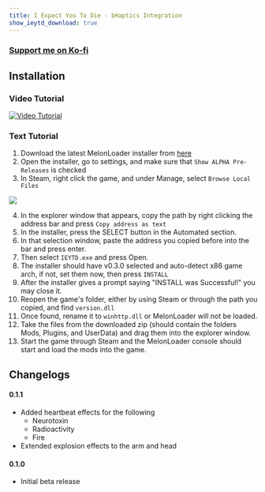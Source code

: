 ```yaml
---
title: I Expect You To Die - bHaptics Integration
show_ieytd_download: true
---
```


### [Support me on Ko-fi](https://ko-fi.com/trevtv)

## Installation
### Video Tutorial
[![Video Tutorial](https://i.imgur.com/YKbmnef.png)](http://www.youtube.com/watch?v=XtIIeOzcORs "I Expect You To Die - bHaptics Integration Mod Installation")

### Text Tutorial
1. Download the latest MelonLoader installer from [here](https://github.com/LavaGang/MelonLoader.Installer/releases/)
2. Open the installer, go to settings, and make sure that `Show ALPHA Pre-Releases` is checked
3. In Steam, right click the game, and under Manage, select `Browse Local Files`

![](https://i.imgur.com/fK4N0SF.png)

4. In the explorer window that appears, copy the path by right clicking the address bar and press `Copy address as text`
5. In the installer, press the SELECT button in the Automated section.
6. In that selection window, paste the address you copied before into the bar and press enter.
7. Then select `IEYTD.exe` and press Open.
8. The installer should have v0.3.0 selected and auto-detect x86 game arch, if not, set them now, then press `INSTALL`
9. After the installer gives a prompt saying "INSTALL was Successful!" you may close it.
10. Reopen the game's folder, either by using Steam or through the path you copied, and find `version.dll`
11. Once found, rename it to `winhttp.dll` or MelonLoader will not be loaded.
12. Take the files from the downloaded zip (should contain the folders Mods, Plugins, and UserData) and drag them into the explorer window.
13. Start the game through Steam and the MelonLoader console should start and load the mods into the game.

## Changelogs

#### 0.1.1
 - Added heartbeat effects for the following
    - Neurotoxin
    - Radioactivity
    - Fire
 - Extended explosion effects to the arm and head

#### 0.1.0
 - Initial beta release